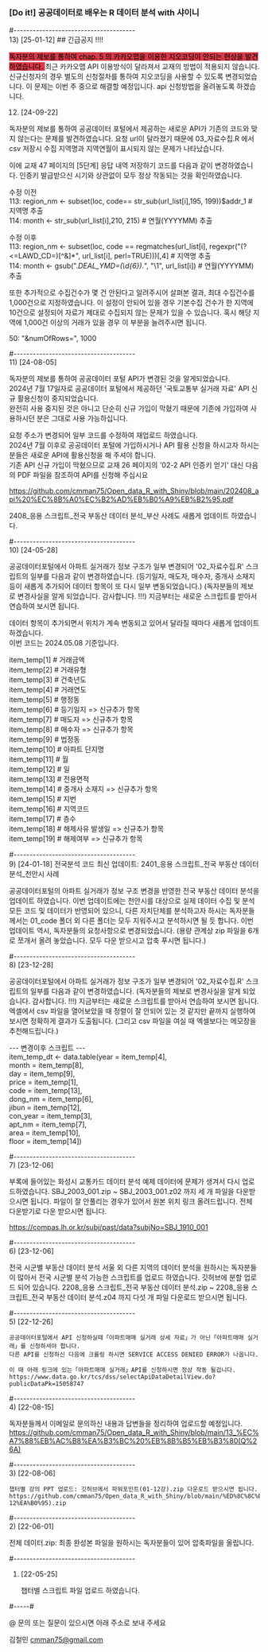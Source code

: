 ### [Do it!] 공공데이터로 배우는 R 데이터 분석 with 샤이니

#--------------------------------------  
13) [25-01-12]  ## 긴급공지 !!!! 
   
   <mark style='background-color: #d73a48'> 독자분의 제보를 통하여 chap. 5 의 카카오맵을 이용한 지오코딩이 안되는 현상을 발견하였습니다. </mark>
   최근 카카오맵 API 이용방식이 달라져서 교재의 방법이 적용되지 않습니다.
   신규신청자의 경우 별도의 신청절차를 통하여 지오코딩을 사용할 수 있도록 변경되었습니다.
   이 문제는 이번 주 중으로 해결할 예정입니다. api 신청방법을 올려놓도록 하겠습니다. 

12) [24-09-22]  

   독자분의 제보를 통하여 공공데이터 포털에서 제공하는 새로운 API가 기존의 코드와 맞지 않는다는 문제를 발견하였습니다.
   요청 url이 달라졌기 때문에 03_자료수집.R 에서 csv 저장시 수집 지역명과 지역연월이 표시되지 않는 문제가 나타났습니다.
   
   이에 교재 47 페이지의 [5단계] 응답 내역 저장하기 코드를 다음과 같이 변경하였습니다.
   인증키 발급받으신 시기와 상관없이 모두 정상 작동되는 것을 확인하였습니다.

   수정 이전   
   113: region_nm <- subset(loc, code== str_sub(url_list[i],195, 199))$addr_1 # 지역명 추출   
   114: month <- str_sub(url_list[i],210, 215)                                # 연월(YYYYMM) 추출   
   
   수정 이후   
   113: region_nm <- subset(loc, code == regmatches(url_list[i], regexpr("(?<=LAWD_CD=)[^&]*", url_list[i], perl=TRUE)))[,4] # 지역명 추출   
   114: month <- gsub(".*DEAL_YMD=(\\d{6}).*", "\\1", url_list[i])                                                           # 연월(YYYYMM) 추출   

   또한 추가적으로 수집건수가 몇 건 안된다고 알려주시어 살펴본 결과, 최대 수집건수를 1,000건으로 지정하였습니다.
   이 설정이 안되어 있을 경우 기본수집 건수가 한 지역에 10건으로 설정되어 자료가 제대로 수집되지 않는 문제가 있을 수 있습니다.
   혹시 해당 지역에 1,000건 이상의 거래가 있을 경우 이 부분을 늘려주시면 됩니다.
   
   50: "&numOfRows=", 1000
   
#--------------------------------------  
11) [24-08-05]  

   독자분의 제보를 통하여 공공데이터 포털 API가 변경된 것을 알게되었습니다.  
   2024년 7월 17일자로 공공데이터 포털에서 제공하던 '국토교통부 실거래 자료' API 신규 활용신청이 중지되었습니다.  
   완전히 사용 중지된 것은 아니고 단순히 신규 가입이 막혔기 때문에 기존에 가입하여 사용하시던 분은 그대로 사용 가능하십니다.  
  
   요청 주소가 변경되어 일부 코드를 수정하여 재업로드 하였습니다.  
   2024년 7월 이후로 공공데이터 포털에 가입하시거나 API 활용 신청을 하시고자 하시는 분들은 새로운 API에 활용신청을 해 주셔야 합니다.  
   기존 API 신규 가입이 막혔으므로 교재 26 페이지의 '02-2 API 인증키 얻기' 대신 다음의 PDF 파일을 참조하여 API를 신청해 주십시요  
     
   https://github.com/cmman75/Open_data_R_with_Shiny/blob/main/202408_api%20%EC%8B%A0%EC%B2%AD%EB%B0%A9%EB%B2%95.pdf  

   2408_응용 스크립트_전국 부동산 데이터 분석_부산 사례도 새롭게 업데이트 하였습니다. 
   
#--------------------------------------  
10) [24-05-28] 

   공공데이터포털에서 아파트 실거래가 정보 구조가 일부 변경되어 '02_자료수집.R' 스크립트의 일부를 다음과 같이 변경하였습니다.
   (등기일자, 매도자, 매수자, 중개사 소재지 등이 새롭게 추가되어 데이터 항목이 또 다시 일부 변동되었습니다.)
   (독자분들의 제보로 변경사실을 알게 되었습니다. 감사합니다. !!!)
   지금부터는 새로운 스크립트를 받아서 연습하여 보시면 됩니다.
     
   데이터 항목이 추가되면서 위치가 계속 변동되고 있어서 달라질 때마다 새롭게 업데이트 하겠습니다.  
   이번 코드는 2024.05.08 기준입니다.  
  
item_temp[1]  # 거래금액  
item_temp[2]  # 거래유형  
item_temp[3]  # 건축년도  
item_temp[4]  # 거래연도  
item_temp[5]  # 행정동  
item_temp[6]  # 등기일지  => 신규추가 항목  
item_temp[7]  # 매도자    => 신규추가 항목  
item_temp[8]  # 매수자    => 신규추가 항목  
item_temp[9]  # 법정동  
item_temp[10] # 아파트 단지명  
item_temp[11] # 월  
item_temp[12] # 일  
item_temp[13] # 전용면적  
item_temp[14] # 중개사 소재지 => 신규추가 항목  
item_temp[15] # 지번  
item_temp[16] # 지역코드  
item_temp[17] # 층수  
item_temp[18] # 해제사유 발생일 => 신규추가 항목  
item_temp[19] # 해제여부          => 신규추가 항목  
  
#--------------------------------------  
9) [24-01-18]  전국분석 코드 최신 업데이트: 2401_응용 스크립트_전국 부동산 데이터 분석_천안시 사례 

   공공데이터포털의 아파트 실거래가 정보 구조 변경을 반영한 전국 부동산 데이터 분석을 업데이트 하였습니다.
   이번 업데이트에는 천안시를 대상으로 실제 데이터 수집 및 분석 모든 코드 및 데이터가 반영되어 있으니,
   다른 자치단체를 분석하고자 하시는 독자분들께서는 01_code 폴더 외 다른 폴더는 모두 지워주시고 분석하시면 될 듯 합니다.
   이번 업데이트 역시, 독자분들의 요청사항으로 변경되었습니다.
   (용량 관계상 zip 파일을 6개로 쪼개서 올려 놓았습니다. 모두 다운 받으시고 압축 푸시면 됩니다.)
  
#--------------------------------------  
8) [23-12-28] 

   공공데이터포털에서 아파트 실거래가 정보 구조가 일부 변경되어 '02_자료수집.R' 스크립트의 일부를 다음과 같이 변경하였습니다.
   (독자분들의 제보로 변경사실을 알게 되었습니다. 감사합니다. !!!)
   지금부터는 새로운 스크립트를 받아서 연습하여 보시면 됩니다.
   엑셀에서 csv 파일을 열어보았을 때 정렬이 잘 안되어 있는 것 같지만 끝까지 실행하여 보시면 정확하게 결과가 도출됩니다.
   (그리고 csv 파일을 여실 때 엑셀보다는 메모장을 추천해드립니다.)
   
   --- 변경이후 스크립트 ---   
   item_temp_dt <- data.table(year = item_temp[4],    
                              month = item_temp[8],   
                              day = item_temp[9],      
                              price = item_temp[1],   
                              code = item_temp[13],    
                              dong_nm = item_temp[6],  
                              jibun = item_temp[12],   
                              con_year = item_temp[3],   
                              apt_nm = item_temp[7],  
                              area = item_temp[10],    
                              floor = item_temp[14])   
  
#--------------------------------------  
7) [23-12-06]
   
   부록에 들어있는 화성시 교통카드 데이터 분석 예제 데이터에 문제가 생겨서 다시 업로드하였습니다.
   SBJ_2003_001.zip ~ SBJ_2003_001.z02 까지 세 개 파일을 다운받으시면 됩니다.
   파일이 잘 안풀리는 경우가 있어서 원본 위치 링크 올려드립니다. 전체 다운받기로 다운 받으시면 됩니다.
   
   https://compas.lh.or.kr/subj/past/data?subjNo=SBJ_1910_001
  
#--------------------------------------  
6) [23-12-06] 

   전국 시군별 부동산 데이터 분석
   서울 외 다른 지역의 데이터 분석을 원하시는 독자분들이 많아서 전국 시군별 분석 가능한 스크립트를 업로드 하였습니다.
   깃허브에 분할 업로드 되어 있습니다.
   2208_응용 스크립트_전국 부동산 데이터 분석.zip ~ 2208_응용 스크립트_전국 부동산 데이터 분석.z04 까지 다섯 개 파일 다운로드 받으시면 됩니다.
  
#--------------------------------------  
 5) [22-12-26]
   
    공공데이터포털에서 API 신청하실때「아파트매매 실거래 상세 자료」가 아닌「아파트매매 실거래」를 신청하셔야 합니다.
    다른 API를 신청하신 다음에 크롤링 하시면 SERVICE ACCESS DENIED ERROR가 나옵니다.
    
    이 때 아래 링크에 있는「아파트매매 실거래」API를 신청하시면 정상 작동 될겁니다.
    https://www.data.go.kr/tcs/dss/selectApiDataDetailView.do?publicDataPk=15058747
  
#--------------------------------------  
4) [22-08-15] 

   독자분들께서 이메일로 문의하신 내용과 답변들을 정리하여 업로드할 예정입니다.
   https://github.com/cmman75/Open_data_R_with_Shiny/blob/main/13_%EC%A7%88%EB%AC%B8%EA%B3%BC%20%EB%8B%B5%EB%B3%80(Q%26A)
  
#--------------------------------------  
3) [22-08-06] 

    챕터별 강의 PPT 업로드: 깃허브에서 파워포인트(01-12강).zip 다운로드 받으시면 됩니다.
    https://github.com/cmman75/Open_data_R_with_Shiny/blob/main/%ED%8C%8C%EC%9B%8C%ED%8F%AC%EC%9D%B8%ED%8A%B8(01-12%EA%B0%95).zip
  
#--------------------------------------  
2) [22-06-01] 

   전체 데이터.zip: 최종 완성본 파일을 원하시는 독자분들이 있어 압축파일을 올립니다.
  
#--------------------------------------  
1) [22-05-25] 

   챕터별 스크립트 파일 업로드 하였습니다.
   
#-----#   
   
@ 문의 또는 질문이 있으시면 아래 주소로 보내 주세요

  김철민 cmman75@gmail.com


